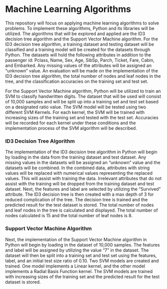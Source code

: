# Machine Learning Algorithms
This repository will focus on applying machine learning algorithms to solve problems. To implement these algorithms, Python and its libraries will be utilized. The algorithms that will be explored and applied are the ID3 decision tree algorithm and the Support Vector Machine algorithm. For the ID3 decision tree algorithm, a training dataset and testing dataset will be classified and a training model will be created for the datasets through Python. The datasets will hold the following attributes in addition to the passenger id: Pclass, Name, Sex, Age, SibSp, Parch, Ticket, Fare, Cabin, and Embarked. Any missing values of the attributes will be assigned an “unknown” value. An evaluation will be made on the implementation of the ID3 decision tree algorithm, the total number of nodes and leaf nodes in the tree, and the classification accuracies on the training set and test set.

For the Support Vector Machine algorithm, Python will be utilized to train an SVM to classify handwritten digits. The dataset that will be used will consist of 10,000 samples and will be split up into a training set and test set based on a designated ratio value. The SVM model will be tested using two different SVM Kernels. For each kernel, the SVM will be trained with increasing sizes of the training set and tested with the test set. Accuracies will be recorded for each kernel under these conditions and the implementation process of the SVM algorithm will be described.

### ID3 Decision Tree Algorithm
The implementation of the ID3 decision tree algorithm in Python will begin by loading in the data from the training dataset and test dataset. Any missing values in the datasets will be assigned an “unknown” value and the datasets will be combined. In the combined data, attributes with string values will be replaced with numerical values representing the replaced values. This will assist with training the data. Irrelevant attributes that do not assist with the training will be dropped from the training dataset and test dataset. Next, the features and label are selected by utilizing the “Survived” attribute. The ID3 decision tree is then created with a max depth of 3 for reduced complication of the tree. The decision tree is trained and the predicted result for the test dataset is stored. The total number of nodes and leaf nodes in the tree is calculated and displayed. The total number of nodes calculated is 15 and the total number of leaf nodes is 8.

### Support Vector Machine Algorithm
Next, the implementation of the Support Vector Machine algorithm in Python will begin by loading in the dataset of 10,000 samples. The features and label will be assigned by utilizing the value “7” in the dataset. The dataset will then be split into a training set and test set using the features, label, and an initial test size ratio of 0.10. Two SVM models are created and trained. One model implements a Linear kernel, and the other model implements a Radial Basis Function kernel. The SVM models are trained with increasing sizes of the training set and the predicted result for the test dataset is stored.

